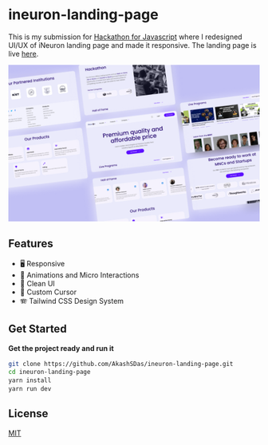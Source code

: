 # ineuron-landing-page

This is my submission for [Hackathon for Javascript]("https://www.findcoder.io/challenges/Hackathon%20for%20Javascript%20live%20batch/62e3ddecf1306512201c9de0") where I redesigned UI/UX of iNeuron landing page and made it responsive. The landing page is live [here]("https://ineuron-landing-page-nine.vercel.app/").

![Cover Image](docs/cover.png)

## Features

- 🖥 Responsive
- 🤩 Animations and Micro Interactions
- 🎹 Clean UI
- 🦄 Custom Cursor
- 🪗 Tailwind CSS Design System

## Get Started

**Get the project ready and run it**

```bash
git clone https://github.com/AkashSDas/ineuron-landing-page.git
cd ineuron-landing-page
yarn install
yarn run dev
```

## License

[MIT](LICENSE)
